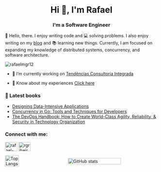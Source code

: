 
<h1 align="center">Hi 👋, I'm Rafael</h1>
<h3 align="center">I'm a Software Engineer</h3>

👋 Hello, there. I enjoy writing code and 💻 solving problems. I also enjoy writing on my [blog](https://medium.com/@rgribeiro) and 📚 learning new things. Currently, I am focused on expanding my knowledge of distributed systems, concurrency, and software architecture.

<p align="left"> <img src="https://komarev.com/ghpvc/?username=rafaelmgr12&label=Profile%20views&color=0e75b6&style=flat" alt="rafaelmgr12" /> </p>

- 🔭 I’m currently working on [Tendências Consultoria Integrada](https://www.tendencias.com.br/)

- 📄 Know about my experiences [Click here](https://drive.google.com/file/d/1UgtXKJTh41twLwrWjsC0vspHb74mEHcB/view?usp=sharing)

### 📘 Latest books

- [Designing Data-Intensive Applications](https://a.co/d/5s4s91s)
- [Concurrency in Go: Tools and Techniques for Developers](https://a.co/d/fLvdC2b)
- [The DevOps Handbook: How to Create World-Class Agility, Reliability, & Security in Technology Organization](https://www.amazon.com.br/Devops-Handbook-World-Class-Reliability-Organizations/dp/1950508404/ref=asc_df_1950508404/?tag=googleshopp00-20&linkCode=df0&hvadid=379726347250&hvpos=&hvnetw=g&hvrand=5524970625868687936&hvpone=&hvptwo=&hvqmt=&hvdev=c&hvdvcmdl=&hvlocint=&hvlocphy=1001773&hvtargid=pla-1187802203476&psc=1)

<h3 align="left">Connect with me:</h3>
<p align="left">

<a href="https://linkedin.com/in/rafael-mgr" target="blank"><img align="center" src="https://raw.githubusercontent.com/rahuldkjain/github-profile-readme-generator/master/src/images/icons/Social/linked-in-alt.svg" alt="rafael-mgr" height="30" width="40" /></a>
<a href="https://medium.com/@rgribeiro" target="blank"><img align="center" src="https://raw.githubusercontent.com/rahuldkjain/github-profile-readme-generator/master/src/images/icons/Social/medium.svg" alt="rgribeiro" height="30" width="40" /></a>
</p>

<div style="display: flex; align-items: center; justify-content: space-between;">
  <img src="https://github-readme-stats.vercel.app/api/top-langs/?username=rafaelmgr12&langs_count=10&hide=jupyter%20notebook" alt="Top Langs" style="width: 30%;">
  <img src="https://github-readme-stats.vercel.app/api?username=rafaelmgr12&show_icons=true&count_private=true" alt="GitHub stats" style="width: 59%;">
</div>
